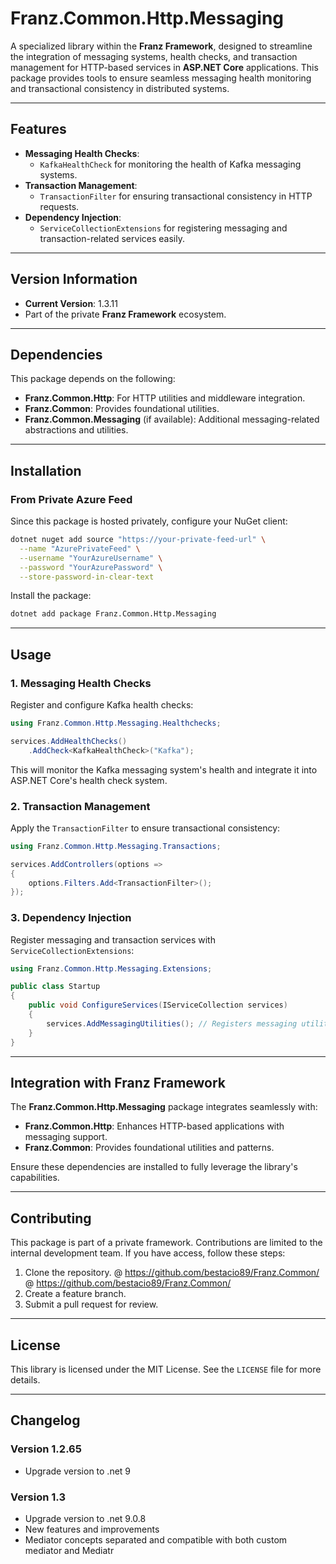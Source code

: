 ﻿# **Franz.Common.Http.Messaging**

A specialized library within the **Franz Framework**, designed to streamline the integration of messaging systems, health checks, and transaction management for HTTP-based services in **ASP.NET Core** applications. This package provides tools to ensure seamless messaging health monitoring and transactional consistency in distributed systems.

---

## **Features**

- **Messaging Health Checks**:
  - `KafkaHealthCheck` for monitoring the health of Kafka messaging systems.
- **Transaction Management**:
  - `TransactionFilter` for ensuring transactional consistency in HTTP requests.
- **Dependency Injection**:
  - `ServiceCollectionExtensions` for registering messaging and transaction-related services easily.

---

## **Version Information**

- **Current Version**:  1.3.11
- Part of the private **Franz Framework** ecosystem.

---

## **Dependencies**

This package depends on the following:
- **Franz.Common.Http**: For HTTP utilities and middleware integration.
- **Franz.Common**: Provides foundational utilities.
- **Franz.Common.Messaging** (if available): Additional messaging-related abstractions and utilities.

---

## **Installation**

### **From Private Azure Feed**
Since this package is hosted privately, configure your NuGet client:

```bash
dotnet nuget add source "https://your-private-feed-url" \
  --name "AzurePrivateFeed" \
  --username "YourAzureUsername" \
  --password "YourAzurePassword" \
  --store-password-in-clear-text
```

Install the package:

```bash
dotnet add package Franz.Common.Http.Messaging  
```

---

## **Usage**

### **1. Messaging Health Checks**

Register and configure Kafka health checks:

```csharp
using Franz.Common.Http.Messaging.Healthchecks;

services.AddHealthChecks()
    .AddCheck<KafkaHealthCheck>("Kafka");
```

This will monitor the Kafka messaging system's health and integrate it into ASP.NET Core's health check system.

### **2. Transaction Management**

Apply the `TransactionFilter` to ensure transactional consistency:

```csharp
using Franz.Common.Http.Messaging.Transactions;

services.AddControllers(options =>
{
    options.Filters.Add<TransactionFilter>();
});
```

### **3. Dependency Injection**

Register messaging and transaction services with `ServiceCollectionExtensions`:

```csharp
using Franz.Common.Http.Messaging.Extensions;

public class Startup
{
    public void ConfigureServices(IServiceCollection services)
    {
        services.AddMessagingUtilities(); // Registers messaging utilities and services
    }
}
```

---

## **Integration with Franz Framework**

The **Franz.Common.Http.Messaging** package integrates seamlessly with:
- **Franz.Common.Http**: Enhances HTTP-based applications with messaging support.
- **Franz.Common**: Provides foundational utilities and patterns.

Ensure these dependencies are installed to fully leverage the library's capabilities.

---

## **Contributing**

This package is part of a private framework. Contributions are limited to the internal development team. If you have access, follow these steps:
1. Clone the repository. @ https://github.com/bestacio89/Franz.Common/ @ https://github.com/bestacio89/Franz.Common/
2. Create a feature branch.
3. Submit a pull request for review.

---

## **License**

This library is licensed under the MIT License. See the `LICENSE` file for more details.

---

## **Changelog**

### Version 1.2.65
- Upgrade version to .net 9
### Version 1.3
- Upgrade version to .net 9.0.8
- New features and improvements
- Mediator concepts separated and compatible with both custom mediator and Mediatr
